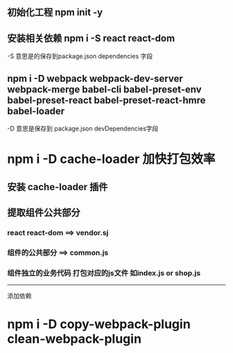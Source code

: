 
## 初始化工程 npm init -y
## 安装相关依赖   npm i -S react react-dom 
 -S 意思是的保存到package.json dependencies 字段
## npm i -D webpack webpack-dev-server webpack-merge babel-cli babel-preset-env babel-preset-react babel-preset-react-hmre babel-loader 
 -D 意思是保存到 package.json devDependencies字段

 # npm i -D cache-loader 加快打包效率
 ## 安装 cache-loader 插件
 ## 提取组件公共部分
 ### react react-dom ==> vendor.sj
 ### 组件的公共部分 ==> common.js
 ### 组件独立的业务代码 打包对应的js文件 如index.js or shop.js

 ---
 添加依赖
 # npm i -D copy-webpack-plugin clean-webpack-plugin